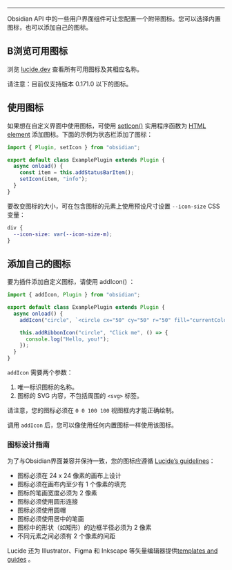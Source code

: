 
---
Obsidian API 中的一些用户界面组件可让您配置一个附带图标。您可以选择内置图标，也可以添加自己的图标。

## B浏览可用图标

浏览 [lucide.dev](https://lucide.dev/) 查看所有可用图标及其相应名称。

请注意：目前仅支持版本 0.171.0 以下的图标。

## 使用图标

如果想在自定义界面中使用图标，可使用 [setIcon()](https://docs.obsidian.md/Reference/TypeScript+API/setIcon) 实用程序函数为 [HTML element](https://docs.obsidian.md/Plugins/User+interface/HTML+elements) 添加图标。下面的示例为状态栏添加了图标：

```ts
import { Plugin, setIcon } from "obsidian";

export default class ExamplePlugin extends Plugin {
  async onload() {
    const item = this.addStatusBarItem();
    setIcon(item, "info");
  }
}
```

要改变图标的大小，可在包含图标的元素上使用预设尺寸设置 `--icon-size` CSS 变量：

```css
div {
  --icon-size: var(--icon-size-m);
}
```

## 添加自己的图标

要为插件添加自定义图标，请使用 addIcon() ：

```ts
import { addIcon, Plugin } from "obsidian";

export default class ExamplePlugin extends Plugin {
  async onload() {
    addIcon("circle", `<circle cx="50" cy="50" r="50" fill="currentColor" />`);

    this.addRibbonIcon("circle", "Click me", () => {
      console.log("Hello, you!");
    });
  }
}
```

`addIcon` 需要两个参数：

1. 唯一标识图标的名称。
2. 图标的 SVG 内容，不包括周围的 `<svg>` 标签。

请注意，您的图标必须在 `0 0 100 100` 视图框内才能正确绘制。

调用 `addIcon` 后，您可以像使用任何内置图标一样使用该图标。

### 图标设计指南

为了与Obsidian界面兼容并保持一致，您的图标应遵循 [Lucide’s guidelines](https://lucide.dev/guide/design/icon-design-guide)：

- 图标必须在 24 x 24 像素的画布上设计
- 图标必须在画布内至少有 1 个像素的填充
- 图标的笔画宽度必须为 2 像素
- 图标必须使用圆形连接
- 图标必须使用圆帽
- 图标必须使用居中的笔画
- 图标中的形状（如矩形）的边框半径必须为 2 像素
- 不同元素之间必须有 2 个像素的间距

Lucide 还为 Illustrator、Figma 和 Inkscape 等矢量编辑器提供[templates and guides](https://github.com/lucide-icons/lucide/blob/main/CONTRIBUTING.md) 。